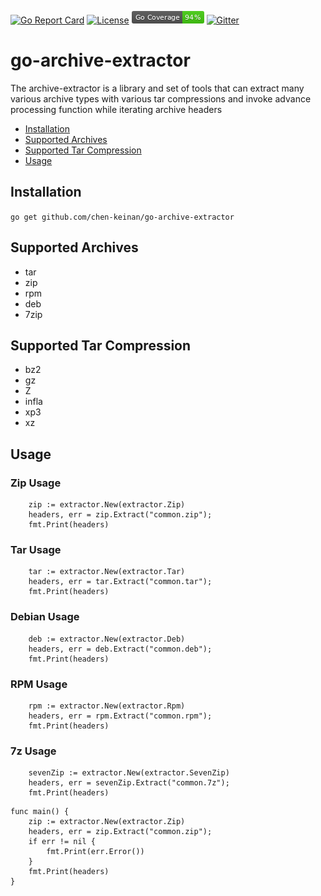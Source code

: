[![Go Report Card](https://goreportcard.com/badge/github.com/chen-keinan/go-archive-extractor)](https://goreportcard.com/report/github.com/chen-keinan/go-archive-extractor)
[![License](https://img.shields.io/badge/License-Apache%202.0-blue.svg)](https://github.com/chen-keinan/go-archive-extractor/blob/master/LICENSE)
<img src="./pkg/img/coverage_badge.png" alt="test coverage badge">
[![Gitter](https://badges.gitter.im/beacon-sec/community.svg)](https://gitter.im/beacon-sec/community?utm_source=badge&utm_medium=badge&utm_campaign=pr-badge)
# go-archive-extractor

The archive-extractor is a library and set of tools
that can extract many various archive types with various tar compressions
and invoke advance processing function while iterating archive headers


* [Installation](#installation)
* [Supported Archives](#supported-archives)
* [Supported Tar Compression](#supported-tar-compression)
* [Usage](#usage)


## Installation
``
go get github.com/chen-keinan/go-archive-extractor
``

## Supported Archives
 - tar
 - zip
 - rpm
 - deb
 - 7zip

## Supported Tar Compression
 - bz2
 - gz
 - Z 
 - infla
 - xp3
 - xz

## Usage

### Zip Usage
```
    zip := extractor.New(extractor.Zip)
    headers, err = zip.Extract("common.zip");
    fmt.Print(headers)
```
### Tar Usage
```
    tar := extractor.New(extractor.Tar)
    headers, err = tar.Extract("common.tar");
    fmt.Print(headers)
```
### Debian Usage
```
    deb := extractor.New(extractor.Deb)
    headers, err = deb.Extract("common.deb");
    fmt.Print(headers)
```
### RPM Usage
```
    rpm := extractor.New(extractor.Rpm)
    headers, err = rpm.Extract("common.rpm");
    fmt.Print(headers)
```
### 7z Usage
```
    sevenZip := extractor.New(extractor.SevenZip)
    headers, err = sevenZip.Extract("common.7z");
    fmt.Print(headers)
```

```
func main() {
    zip := extractor.New(extractor.Zip)
    headers, err = zip.Extract("common.zip");
    if err != nil {
        fmt.Print(err.Error())
    }
    fmt.Print(headers)
}
```
